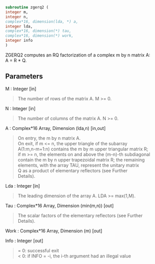 ```fortran  
subroutine zgerq2 (  
integer m,  
integer n,  
complex*16, dimension(lda, *) a,  
integer lda,  
complex*16, dimension(*) tau,  
complex*16, dimension(*) work,  
integer info  
)  
```  
  
ZGERQ2 computes an RQ factorization of a complex m by n matrix A:  
A = R * Q.  
  
## Parameters  
M : Integer [in]  
> The number of rows of the matrix A.  M >= 0.  
  
N : Integer [in]  
> The number of columns of the matrix A.  N >= 0.  
  
A : Complex*16 Array, Dimension (lda,n) [in,out]  
> On entry, the m by n matrix A.  
> On exit, if m <= n, the upper triangle of the subarray  
> A(1:m,n-m+1:n) contains the m by m upper triangular matrix R;  
> if m >= n, the elements on and above the (m-n)-th subdiagonal  
> contain the m by n upper trapezoidal matrix R; the remaining  
> elements, with the array TAU, represent the unitary matrix  
> Q as a product of elementary reflectors (see Further  
> Details).  
  
Lda : Integer [in]  
> The leading dimension of the array A.  LDA >= max(1,M).  
  
Tau : Complex*16 Array, Dimension (min(m,n)) [out]  
> The scalar factors of the elementary reflectors (see Further  
> Details).  
  
Work : Complex*16 Array, Dimension (m) [out]  
  
Info : Integer [out]  
> = 0: successful exit  
> < 0: if INFO = -i, the i-th argument had an illegal value  
  
